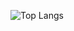 ![Top Langs](https://github-readme-stats.vercel.app/api/top-langs/?username=nxx5xxx&layout=compact&theme=tokyonight&hide=html)
